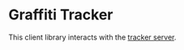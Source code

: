 # Graffiti Tracker

This client library interacts with the [tracker server](https://github.com/graffiti-garden/tracker-server/).